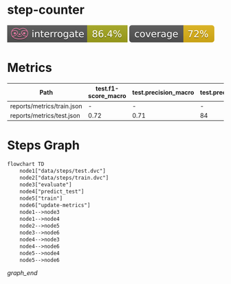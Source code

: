 # step-counter

<p align="left">
    <a href="" alt="Interrogate">
        <img src="interrogate_badge.svg" /></a>
    <a href="" alt="Coverage">
        <img src="coverage_badge.svg" /></a>
</p>

# Metrics
| Path                       | test.f1-score_macro   | test.precision_macro   | test.predicted_step_count   | test.recall_macro   | test.roc_auc   | test.support_macro   | test.target_step_count   | train.f1_macro   | train.precision_macro   | train.recall_macro   | validation.f1_macro   | validation.precision_macro   | validation.recall_macro   |
|----------------------------|-----------------------|------------------------|-----------------------------|---------------------|----------------|----------------------|--------------------------|------------------|-------------------------|----------------------|-----------------------|------------------------------|---------------------------|
| reports/metrics/train.json | -                     | -                      | -                           | -                   | -              | -                    | -                        | 0.7              | 0.68                    | 0.75                 | 0.69                  | 0.68                         | 0.74                      |
| reports/metrics/test.json  | 0.72                  | 0.71                   | 84                          | 0.74                | 0.79           | 1585.0               | 45                       | -                | -                       | -                    | -                     | -                            | -                         |

# Steps Graph
```mermaid
flowchart TD
	node1["data/steps/test.dvc"]
	node2["data/steps/train.dvc"]
	node3["evaluate"]
	node4["predict_test"]
	node5["train"]
	node6["update-metrics"]
	node1-->node3
	node1-->node4
	node2-->node5
	node3-->node6
	node4-->node3
	node4-->node6
	node5-->node4
	node5-->node6
```
_graph_end_

